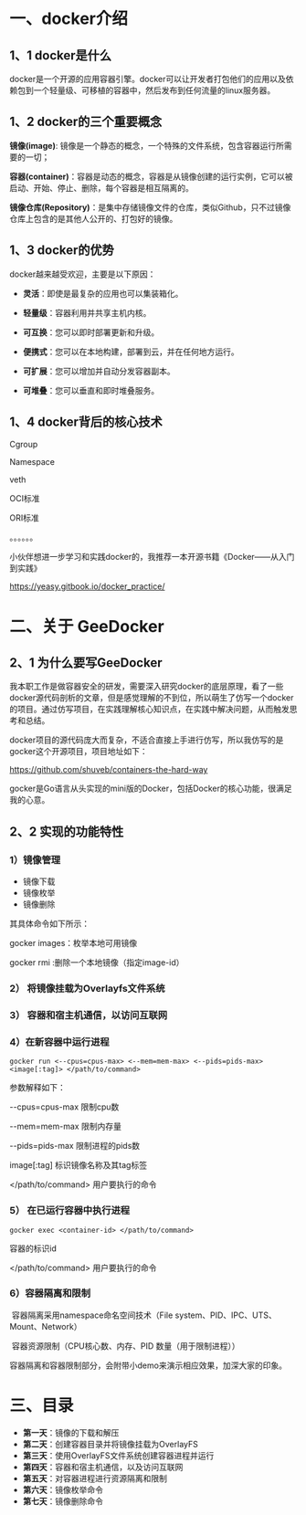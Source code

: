 # 一、docker介绍

## 1、1 docker是什么

docker是一个开源的应用容器引擎。docker可以让开发者打包他们的应用以及依赖包到一个轻量级、可移植的容器中，然后发布到任何流量的linux服务器。



## 1、2 docker的三个重要概念

**镜像(image)**: 镜像是一个静态的概念，一个特殊的文件系统，包含容器运行所需要的一切；

**容器(container)**：容器是动态的概念，容器是从镜像创建的运行实例，它可以被启动、开始、停止、删除，每个容器是相互隔离的。

**镜像仓库(Repository)**：是集中存储镜像文件的仓库，类似Github，只不过镜像仓库上包含的是其他人公开的、打包好的镜像。



## 1、3 docker的优势

docker越来越受欢迎，主要是以下原因：

- **灵活**：即使是最复杂的应用也可以集装箱化。

- **轻量级**：容器利用并共享主机内核。

- **可互换**：您可以即时部署更新和升级。

- **便携式**：您可以在本地构建，部署到云，并在任何地方运行。

- **可扩展**：您可以增加并自动分发容器副本。

- **可堆叠**：您可以垂直和即时堆叠服务。

  

## 1、4 docker背后的核心技术

Cgroup

Namespace

veth

OCI标准

ORI标准

。。。。。。



小伙伴想进一步学习和实践docker的，我推荐一本开源书籍《Docker——从入门到实践》

https://yeasy.gitbook.io/docker_practice/



# 二、关于 GeeDocker

## 2、1 为什么要写GeeDocker

我本职工作是做容器安全的研发，需要深入研究docker的底层原理，看了一些docker源代码剖析的文章，但是感觉理解的不到位，所以萌生了仿写一个docker的项目。通过仿写项目，在实践理解核心知识点，在实践中解决问题，从而触发思考和总结。



docker项目的源代码庞大而复杂，不适合直接上手进行仿写，所以我仿写的是gocker这个开源项目，项目地址如下：

https://github.com/shuveb/containers-the-hard-way

gocker是Go语言从头实现的mini版的Docker，包括Docker的核心功能，很满足我的心意。



## 2、2 实现的功能特性

### 1）镜像管理

- 镜像下载
- 镜像枚举
- 镜像删除

其具体命令如下所示：

gocker images：枚举本地可用镜像

gocker rmi  <image-id>:删除一个本地镜像（指定image-id）



### 2） 将镜像挂载为Overlayfs文件系统



### 3） 容器和宿主机通信，以访问互联网



### 4）在新容器中运行进程

```
gocker run <--cpus=cpus-max> <--mem=mem-max> <--pids=pids-max> <image[:tag]> </path/to/command>
```

参数解释如下：

--cpus=cpus-max 限制cpu数

--mem=mem-max 限制内存量

--pids=pids-max 限制进程的pids数

image[:tag] 标识镜像名称及其tag标签

</path/to/command> 用户要执行的命令



### 5） 在已运行容器中执行进程

```
gocker exec <container-id> </path/to/command>
```

<container-id> 容器的标识id

</path/to/command> 用户要执行的命令



### 6）容器隔离和限制

​	容器隔离采用namespace命名空间技术（File system、PID、IPC、UTS、Mount、Network）

​	容器资源限制（CPU核心数、内存、PID 数量（用于限制进程））

容器隔离和容器限制部分，会附带小demo来演示相应效果，加深大家的印象。



# 三、目录

- **第一天**：镜像的下载和解压
- **第二天**：创建容器目录并将镜像挂载为OverlayFS
- **第三天**：使用OverlayFS文件系统创建容器进程并运行
- **第四天**：容器和宿主机通信，以及访问互联网
- **第五天**：对容器进程进行资源隔离和限制
- **第六天**：镜像枚举命令
- **第七天**：镜像删除命令



